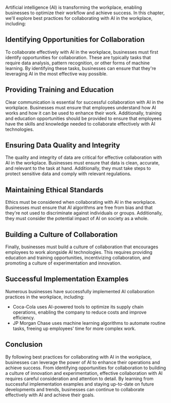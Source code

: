 
Artificial intelligence (AI) is transforming the workplace, enabling businesses to optimize their workflow and achieve success. In this chapter, we'll explore best practices for collaborating with AI in the workplace, including:

Identifying Opportunities for Collaboration
-------------------------------------------

To collaborate effectively with AI in the workplace, businesses must first identify opportunities for collaboration. These are typically tasks that require data analysis, pattern recognition, or other forms of machine learning. By identifying these tasks, businesses can ensure that they're leveraging AI in the most effective way possible.

Providing Training and Education
--------------------------------

Clear communication is essential for successful collaboration with AI in the workplace. Businesses must ensure that employees understand how AI works and how it can be used to enhance their work. Additionally, training and education opportunities should be provided to ensure that employees have the skills and knowledge needed to collaborate effectively with AI technologies.

Ensuring Data Quality and Integrity
-----------------------------------

The quality and integrity of data are critical for effective collaboration with AI in the workplace. Businesses must ensure that data is clean, accurate, and relevant to the task at hand. Additionally, they must take steps to protect sensitive data and comply with relevant regulations.

Maintaining Ethical Standards
-----------------------------

Ethics must be considered when collaborating with AI in the workplace. Businesses must ensure that AI algorithms are free from bias and that they're not used to discriminate against individuals or groups. Additionally, they must consider the potential impact of AI on society as a whole.

Building a Culture of Collaboration
-----------------------------------

Finally, businesses must build a culture of collaboration that encourages employees to work alongside AI technologies. This requires providing education and training opportunities, incentivizing collaboration, and promoting a culture of experimentation and innovation.

Successful Implementation Examples
----------------------------------

Numerous businesses have successfully implemented AI collaboration practices in the workplace, including:

* Coca-Cola uses AI-powered tools to optimize its supply chain operations, enabling the company to reduce costs and improve efficiency.
* JP Morgan Chase uses machine learning algorithms to automate routine tasks, freeing up employees' time for more complex work.

Conclusion
----------

By following best practices for collaborating with AI in the workplace, businesses can leverage the power of AI to enhance their operations and achieve success. From identifying opportunities for collaboration to building a culture of innovation and experimentation, effective collaboration with AI requires careful consideration and attention to detail. By learning from successful implementation examples and staying up-to-date on future developments and trends, businesses can continue to collaborate effectively with AI and achieve their goals.
